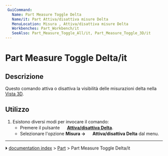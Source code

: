 ```yaml
---
 GuiCommand:
   Name: Part Measure Toggle Delta
   Name/it: Part Attiva/disattiva misure Delta
   MenuLocation: Misura , Attiva/disattiva misure Delta
   Workbenches: Part_Workbench/it
   SeeAlso: Part_Measure_Toggle_All/it, Part_Measure_Toggle_3D/it
---
```


# Part Measure Toggle Delta/it



## Descrizione

Questo comando attiva o disattiva la visibilità delle misurazioni delta nella [Vista 3D](3D_view/it.md).



## Utilizzo

1.  Esistono diversi modi per invocare il comando:
    -   Premere il pulsante **<img src="images/Part_Measure_Toggle_Delta.svg" width=16px> [Attiva/disattiva Delta](Part_Measure_Toggle_Delta/it.md)**.
    -   Selezionare l\'opzione **Misura → <img src="images/Part_Measure_Toggle_Delta.svg" width=16px> Attiva/disattiva Delta** dal menu.



---
⏵ [documentation index](../README.md) > [Part](Part_Workbench.md) > Part Measure Toggle Delta/it
